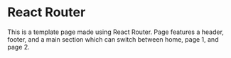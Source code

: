 # React Router
This is a template page made using React Router. Page features a header, footer, and a main section which can switch between home, page 1, and page 2.